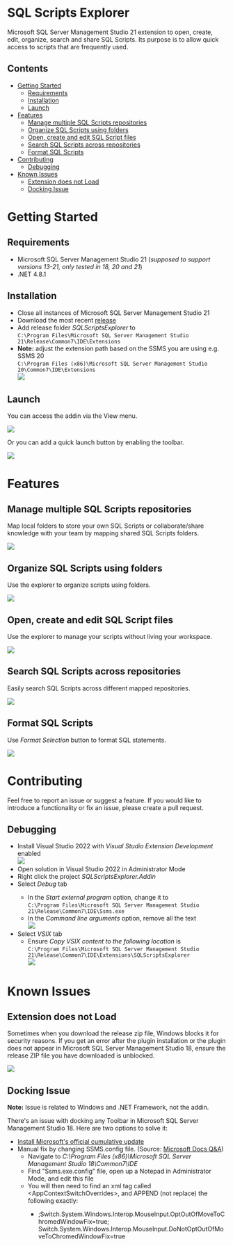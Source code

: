 <h1>SQL Scripts Explorer</h1>
<p>Microsoft SQL Server Management Studio 21 extension to open, create, edit, organize, search and share SQL Scripts. Its purpose is to allow quick access to scripts that are frequently used.</p>
<h2>Contents</h2>
<ul>
	<li><a href="#getting-started">Getting Started</a>
		<ul>
			<li><a href="#requirements">Requirements</a></li>
			<li><a href="#installation">Installation</a></li>
			<li><a href="#launch">Launch</a></li>
		</ul>
	</li>
	<li><a href="#features">Features</a>
		<ul>
			<li><a href="#manage-multiple-sql-scripts-repositories">Manage multiple SQL Scripts repositories</a></li>
			<li><a href="#organize-sql-scripts-using-folders">Organize SQL Scripts using folders</a></li>
			<li><a href="#open-create-and-edit-sql-script-files">Open, create and edit SQL Script files</a></li>
			<li><a href="#search-sql-scripts-across-repositories">Search SQL Scripts across repositories</a></li>
			<li><a href="#format-sql-scripts">Format SQL Scripts</a></li>
		</ul>
	</li>
	<li><a href="#contributing">Contributing</a>
		<ul>
			<li><a href="#debugging">Debugging</a></li>
		</ul>
	</li>
	<li><a href="#known-issues">Known Issues</a>
		<ul>
			<li><a href="#extension-does-not-load">Extension does not Load</a></li>
			<li><a href="#docking-issue">Docking Issue</a></li>
		</ul>
	</li>
</ul>

<!-- GETTING STARTED -->
<h1>Getting Started</h1>

<h2>Requirements</h2>
<ul>
	<li>Microsoft SQL Server Management Studio 21 (<i>supposed to support versions 13-21, only tested in 18, 20 and 21</i>)</li>
	<li>.NET 4.8.1</li>
</ul>
<h2>Installation</h2>
<ul>
	<li>Close all instances of Microsoft SQL Server Management Studio 21</li>
	<li>Download the most recent <a href="https://github.com/joaoribe/SQLScriptsExplorer/releases/latest">release</a></li>
	<li>Add release folder <i>SQLScriptsExplorer</i> to
		<br/>
		<code>C:\Program Files\Microsoft SQL Server Management Studio 21\Release\Common7\IDE\Extensions</code>
	</li>
	<li><b>Note:</b> adjust the extension path based on the SSMS you are using e.g. SSMS 20
		<br/>
		<code>C:\Program Files (x86)\Microsoft SQL Server Management Studio 20\Common7\IDE\Extensions</code>
		<br/>
		<img src="docs/images/InstallationFolder.png"/>
	</li>
</ul>
<h2>Launch</h2>
<p>You can access the addin via the View menu.</p>
<img src="docs/images/AccessViaMenu.png"/>
<p>Or you can add a quick launch button by enabling the toolbar.</p>
<img src="docs/images/AccessViaToolbar.png"/>

<!-- FEATURES -->
<h1>Features</h1>

<h2>Manage multiple SQL Scripts repositories</h2>
<p>Map local folders to store your own SQL Scripts or collaborate/share knowledge with your team by mapping shared SQL Scripts folders.</p>
<img src="docs/images/MapFolders.png"/>

<h2>Organize SQL Scripts using folders</h2>
<p>Use the explorer to organize scripts using folders.</p>
<img src="docs/images/OrganizeScripts.png"/>

<h2>Open, create and edit SQL Script files</h2>
<p>Use the explorer to manage your scripts without living your workspace.</p>
<img src="docs/images/CreateAndEditFile.gif"/>

<h2>Search SQL Scripts across repositories</h2>
<p>Easily search SQL Scripts across different mapped repositories.</p>
<img src="docs/images/Search.gif"/>

<h2>Format SQL Scripts</h2>
<p>Use <i>Format Selection</i> button to format SQL statements.</p>
<img src="docs/images/FormatSelection.gif"/>

<!-- CONTRIBUTING -->
<h1>Contributing</h1>
<p>Feel free to report an issue or suggest a feature. If you would like to introduce a functionality or fix an issue, please create a pull request.</p>

<h2>Debugging</h2>
<ul>
	<li>Install Visual Studio 2022 with <i>Visual Studio Extension Development</i> enabled
		<br/>
		<img src="docs/images/VisualStudioExtensionDevelopment.png"/>
	</li>
	<li>Open solution in Visual Studio 2022 in Administrator Mode</li>
	<li>Right click the project <i>SQLScriptsExplorer.Addin</i></li>
	<li>Select <i>Debug</i> tab</li>
	<ul>
		<li>In the <i>Start external program</i> option, change it to
			<br/>
			<code>C:\Program Files\Microsoft SQL Server Management Studio 21\Release\Common7\IDE\Ssms.exe</code>
		</li>
		<li>In the <i>Command line arguments</i> option, remove all the text
			<br/>
			<img src="docs/images/ProjectProperties.Debug.png"/>
		</li>
	</ul>
	<li>Select <i>VSIX</i> tab
		<ul>
			<li>Ensure <i>Copy VSIX content to the following location</i> is
				<br/>
				<code>C:\Program Files\Microsoft SQL Server Management Studio 21\Release\Common7\IDE\Extensions\SQLScriptsExplorer</code>
				<br/>
				<img src="docs/images/ProjectProperties.VSIX.png"/>
			</li>
		</ul>
	</li>
</ul>

<!-- KNOWN ISSUES -->
<h1>Known Issues</h1>
<h2>Extension does not Load</h2>
<p>Sometimes when you download the release zip file, Windows blocks it for security reasons. If you get an error after the plugin installation or the plugin does not appear in Microsoft SQL Server Management Studio 18, ensure the release ZIP file you have downloaded is unblocked.</p>
<img src="docs/images/UnblockFile.png"/>

<h2>Docking Issue</h2>
<p><b>Note:</b> Issue is related to Windows and .NET Framework, not the addin.</p>
<p>There's an issue with docking any Toolbar in Microsoft SQL Server Management Studio 18. Here are two options to solve it:</p>
<ul>
	<li>
		<a target="_blank" href="https://support.microsoft.com/en-us/topic/february-9-2021-kb4601060-cumulative-update-for-net-framework-3-5-and-4-7-2-for-windows-10-version-1809-and-windows-server-version-2019-b240d07e-639f-d708-98c9-0cbe443176aa">
			Install Microsoft's official cumulative update
		</a>
	</li>
	<li>
		Manual fix by changing SSMS.config file. (Source: <a target="_blank" href="https://docs.microsoft.com/en-us/answers/questions/263738/ssms-188-crashes-when-re-docking-tabs.html">Microsoft Docs Q&A</a>)
		<ul>
			<li>Navigate to <i>C:\Program Files (x86)\Microsoft SQL Server Management Studio 18\Common7\IDE</i></li>
			<li>Find "Ssms.exe.config" file, open up a Notepad in Administrator Mode, and edit this file</li>
			<li>You will then need to find an xml tag called &lt;AppContextSwitchOverrides&gt;, and APPEND (not replace) the following exactly:</li>
			<ul>
				<li>
					;Switch.System.Windows.Interop.MouseInput.OptOutOfMoveToChromedWindowFix=true; Switch.System.Windows.Interop.MouseInput.DoNotOptOutOfMoveToChromedWindowFix=true
				</li>
			<ul>
		</ul>
	</li>
</ul>
